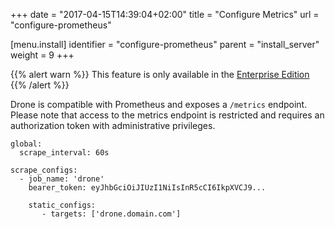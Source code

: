 +++
date = "2017-04-15T14:39:04+02:00"
title = "Configure Metrics"
url = "configure-prometheus"

[menu.install]
  identifier = "configure-prometheus"
  parent = "install_server"
  weight = 9
+++

{{% alert warn %}}
This feature is only available in the [Enterprise Edition](https://drone.io/enterprise/)
{{% /alert %}}


Drone is compatible with Prometheus and exposes a `/metrics` endpoint. Please note that access to the metrics endpoint is restricted and requires an authorization token with administrative privileges.

```
global:
  scrape_interval: 60s

scrape_configs:
  - job_name: 'drone'
    bearer_token: eyJhbGciOiJIUzI1NiIsInR5cCI6IkpXVCJ9...

    static_configs:
       - targets: ['drone.domain.com']
```
